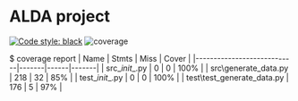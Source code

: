 # ALDA project
[![Code style: black](https://img.shields.io/badge/code%20style-black-000000.svg)](https://github.com/psf/black) ![coverage](https://user-images.githubusercontent.com/98104282/221192233-d60e01b8-29ff-495f-b7cf-cd99679fb4d4.svg)


$ coverage report
| Name                       | Stmts | Miss | Cover |
|----------------------------|-------|------|-------|
| src\__init__.py            | 0     | 0    | 100%  |
| src\generate_data.py       | 218   | 32   | 85%   |
| test\__init__.py           | 0     | 0    | 100%  |
| test\test_generate_data.py | 176   | 5    | 97%   |

